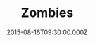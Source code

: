 ---
title: "Zombies"
image: "https://i.imgur.com/MuLYIpM.jpg"
date: "2015-08-16T09:30:00.000Z"
video:
  type: "vimeo"
  id: 136442107
speaker:
  name: "Bart Wilkins"
  permalink: "bart-wilkins"
series: "seriously"
---